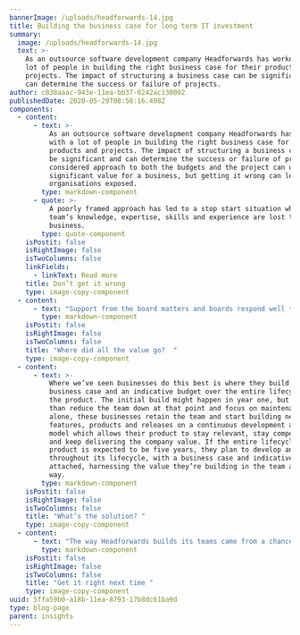 ```yaml
---
bannerImage: /uploads/headforwards-14.jpg
title: Building the business case for long term IT investment
summary:
  image: /uploads/headforwards-14.jpg
  text: >-
    As an outsource software development company Headforwards has worked with a
    lot of people in building the right business case for their products and
    projects. The impact of structuring a business case can be significant and
    can determine the success or failure of projects.
author: c038aaac-943e-11ea-bb37-0242ac130002
publishedDate: 2020-05-29T08:58:16.498Z
components:
  - content:
      - text: >-
          As an outsource software development company Headforwards has worked
          with a lot of people in building the right business case for their
          products and projects. The impact of structuring a business case can
          be significant and can determine the success or failure of projects. A
          considered approach to both the budgets and the project can deliver
          significant value for a business, but getting it wrong can leave
          organisations exposed.
        type: markdown-component
      - quote: >-
          A poorly framed approach has led to a stop start situation where a
          team’s knowledge, expertise, skills and experience are lost to the
          business.
        type: quote-component
    isPostit: false
    isRightImage: false
    isTwoColumns: false
    linkFields:
      - linkText: Read more
    title: Don’t get it wrong
    type: image-copy-component
  - content:
      - text: "Support from the board matters and boards respond well to long term value. At Headforwards, we develop close working relationships with our clients. We don’t have benched staff that we drop into projects but rather we recruit teams collaboratively with our clients to make sure we get the right expertise and fit for their needs.  \r\n\n\r\n\nOur approach means that our clients end up with a team that knows their business really well and has an in-depth understanding of their products. They have a highly skilled team that can work quickly and responsively to their needs, delivering them significant value. \r\n\n\r\n\nWe have long term clients that harness this value incredibly successfully, when allocating their Headforwards team as an operational cost within their budgets and not considering them as project based cost.  \r\n\n\r\n\n But we’ve also seen instances where this has been done badly. A poorly framed approach has led to a stop start situation where a team’s knowledge, expertise, skills and experience are lost to the business. \r\n\n\r\n\nCIOs and CTOs that frame projects to their board as short term with specific deliverables need to be very careful as inevitable change in requirement lead to changes in timescales and deliverables. If a specific result is promised for a specific end date and there has been no accounting for change, the board’s expectations aren’t met and funding could be reduced. \r\n\n\r\n\nThe business ends up in a situation where a reduced team is then required to provide maintenance as well as continuing to try to work on future developments which can lead to difficult conversations about delayed delivery timescales for new features. If and when new funding is secured the hiatus means skills have been lost from the team creating the need to re-recruit onto the project. Overall, the process is slower and more expensive."
        type: markdown-component
    isPostit: false
    isRightImage: false
    isTwoColumns: false
    title: "Where did all the value go?  "
    type: image-copy-component
  - content:
      - text: >-
          Where we’ve seen businesses do this best is where they build a
          business case and an indicative budget over the entire lifecycle of
          the product. The initial build might happen in year one, but rather
          than reduce the team down at that point and focus on maintenance
          alone, these businesses retain the team and start building new
          features, products and releases on a continuous development and deploy
          model which allows their product to stay relevant, stay competitive
          and keep delivering the company value. If the entire lifecycle of that
          product is expected to be five years, they plan to develop and deploy
          throughout its lifecycle, with a business case and indicative budget
          attached, harnessing the value they’re building in the team along the
          way.
        type: markdown-component
    isPostit: false
    isRightImage: false
    isTwoColumns: false
    title: "What’s the solution? "
    type: image-copy-component
  - content:
      - text: "The way Headforwards builds its teams came from a chance conversation at a BBQ between one of our founders, Toby Parkins and a product owner from a global corporation. His struggle to get really good outsource developers came from the fact that they don’t bring you the right people, pulling anyone off the bench to work on projects.  \r\n\n\rAt Headforwards we specifically don’t do that to enable our clients and their businesses to really get value from us as an outsource software company. We will build the right time with you, and the value you’ll get as a result relies on you building the right business case."
        type: markdown-component
    isPostit: false
    isRightImage: false
    isTwoColumns: false
    title: "Get it right next time "
    type: image-copy-component
uuid: 5ffa59b0-a18b-11ea-8793-17b8dc61ba9d
type: blog-page
parent: insights
---
```

